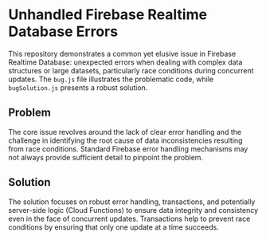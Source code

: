 # Unhandled Firebase Realtime Database Errors

This repository demonstrates a common yet elusive issue in Firebase Realtime Database: unexpected errors when dealing with complex data structures or large datasets, particularly race conditions during concurrent updates.  The `bug.js` file illustrates the problematic code, while `bugSolution.js` presents a robust solution.

## Problem

The core issue revolves around the lack of clear error handling and the challenge in identifying the root cause of data inconsistencies resulting from race conditions.  Standard Firebase error handling mechanisms may not always provide sufficient detail to pinpoint the problem.

## Solution

The solution focuses on robust error handling, transactions, and potentially server-side logic (Cloud Functions) to ensure data integrity and consistency even in the face of concurrent updates.  Transactions help to prevent race conditions by ensuring that only one update at a time succeeds.